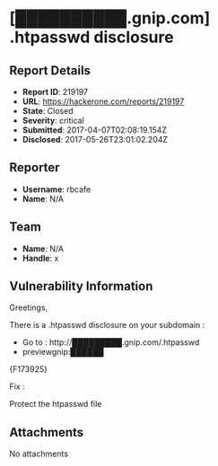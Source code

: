 # [██████████.gnip.com] .htpasswd disclosure

## Report Details
- **Report ID**: 219197
- **URL**: https://hackerone.com/reports/219197
- **State**: Closed
- **Severity**: critical
- **Submitted**: 2017-04-07T02:08:19.154Z
- **Disclosed**: 2017-05-26T23:01:02.204Z

## Reporter
- **Username**: rbcafe
- **Name**: N/A

## Team
- **Name**: N/A
- **Handle**: x

## Vulnerability Information
Greetings,

There is a .htpasswd disclosure on your subdomain :

- Go to : http://█████████.gnip.com/.htpasswd
- previewgnip:██████

{F173925}

Fix : 

Protect the htpasswd file



## Attachments
No attachments
